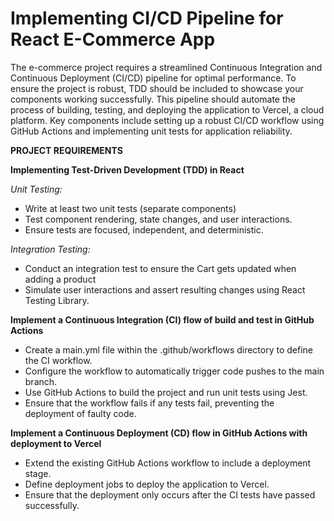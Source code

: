 # Implementing CI/CD Pipeline for React E-Commerce App


The e-commerce project requires a streamlined Continuous Integration and Continuous Deployment (CI/CD) pipeline for optimal performance. To ensure the project is robust, TDD should be included to showcase your components working successfully. This pipeline should automate the process of building, testing, and deploying the application to Vercel, a cloud platform. Key components include setting up a robust CI/CD workflow using GitHub Actions and implementing unit tests for application reliability. 




**PROJECT REQUIREMENTS**


**Implementing Test-Driven Development (TDD) in React**

*Unit Testing:*
- Write at least two unit tests (separate components)
- Test component rendering, state changes, and user interactions.
- Ensure tests are focused, independent, and deterministic.

*Integration  Testing:*
- Conduct an integration test to ensure the Cart gets updated when adding a product 
- Simulate user interactions and assert resulting changes using React Testing Library.


**Implement a Continuous Integration (CI) flow of build and test in GitHub Actions**
- Create a main.yml file within the .github/workflows directory to define the CI workflow.
- Configure the workflow to automatically trigger code pushes to the main branch.
- Use GitHub Actions to build the project and run unit tests using Jest.
- Ensure that the workflow fails if any tests fail, preventing the deployment of faulty code.


**Implement a Continuous Deployment (CD) flow in GitHub Actions with deployment to Vercel**
- Extend the existing GitHub Actions workflow to include a deployment stage.
- Define deployment jobs to deploy the application to Vercel.
- Ensure that the deployment only occurs after the CI tests have passed successfully.

